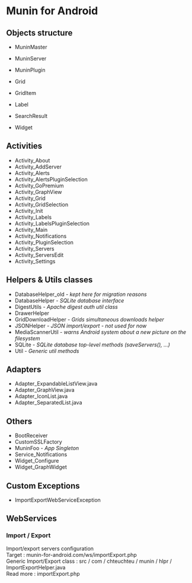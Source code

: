 # Munin for Android #

## Objects structure ##
* MuninMaster
* MuninServer
* MuninPlugin

* Grid
* GridItem
* Label
* SearchResult
* Widget

## Activities ##
* Activity_About
* Activity_AddServer
* Activity_Alerts
* Activity_AlertsPluginSelection
* Activity_GoPremium
* Activity_GraphView
* Activity_Grid
* Activity_GridSelection
* Activity_Init
* Activity_Labels
* Activity_LabelsPluginSelection
* Activity_Main
* Activity_Notifications
* Activity_PluginSelection
* Activity_Servers
* Activity_ServersEdit
* Activity_Settings

## Helpers & Utils classes ##
* DatabaseHelper_old *- kept here for migration reasons*
* DatabaseHelper *- SQLite database interface*
* DigestUtils *- Apache digest auth util class*
* DrawerHelper
* GridDownloadHelper *- Grids simultaneous downloads helper*
* JSONHelper *- JSON import/export - not used for now*
* MediaScannerUtil *- warns Android system about a new picture on the filesystem*
* SQLite *- SQLite database top-level methods (saveServers(), ...)*
* Util *- Generic util methods*

## Adapters ##
* Adapter_ExpandableListView.java
* Adapter_GraphView.java
* Adapter_IconList.java
* Adapter_SeparatedList.java

## Others ##
* BootReceiver
* CustomSSLFactory
* MuninFoo *- App Singleton*
* Service_Notifications
* Widget_Configure
* Widget_GraphWidget

## Custom Exceptions ##
* ImportExportWebServiceException

## WebServices ##
### Import / Export ###
Import/export servers configuration  
Target : munin-for-android.com/ws/importExport.php  
Generic Import/Export class : src / com / chteuchteu / munin / hlpr / ImportExportHelper.java  
Read more : importExport.php
